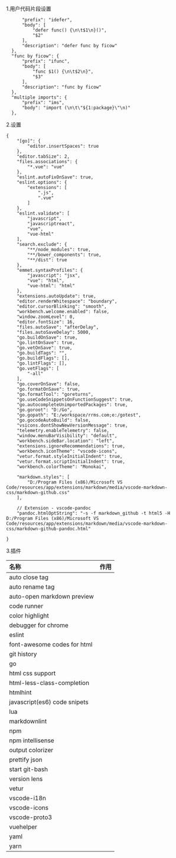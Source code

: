 
1.用户代码片段设置
  ```"defer func by ficow": {
		"prefix": "idefer",
		"body": [
			"defer func() {\n\t$1\n}()",
			"$2"
		],
		"description": "defer func by ficow"
	},
	"func by ficow": {
		"prefix": "ifunc",
		"body": [
			"func $1() {\n\t$2\n}",
			"$3"
		],
		"description": "func by ficow"
	},
	"multiple imports": {
		"prefix": "ims",
		"body": "import (\n\t\"${1:package}\"\n)"
	},
```

2.设置
```
{
    "[go]": {
        "editor.insertSpaces": true
    },
    "editor.tabSize": 2,
    "files.associations": {
        "*.vue": "vue"
    },
    "eslint.autoFixOnSave": true,
    "eslint.options": {
        "extensions": [
            ".js",
            ".vue"
        ]
    },
    "eslint.validate": [
        "javascript",
        "javascriptreact",
        "vue",
        "vue-html"
    ],
    "search.exclude": {
        "**/node_modules": true,
        "**/bower_components": true,
        "**/dist": true
    },
    "emmet.syntaxProfiles": {
        "javascript": "jsx",
        "vue": "html",
        "vue-html": "html"
    },
    "extensions.autoUpdate": true,
    "editor.renderWhitespace": "boundary",
    "editor.cursorBlinking": "smooth",
    "workbench.welcome.enabled": false,
    "window.zoomLevel": 0,
    "editor.fontSize": 16,
    "files.autoSave": "afterDelay",
    "files.autoSaveDelay": 5000,
    "go.buildOnSave": true,
    "go.lintOnSave": true,
    "go.vetOnSave": true,
    "go.buildTags": "",
    "go.buildFlags": [],
    "go.lintFlags": [],
    "go.vetFlags": [
        "-all"
    ],
    "go.coverOnSave": false,
    "go.formatOnSave": true,
    "go.formatTool": "goreturns",
    "go.useCodeSnippetsOnFunctionSuggest": true,
    "go.autocompleteUnimportedPackages": true,
    "go.goroot": "D:/Go",
    "go.gopath": "E:/workspace/rrms.com;e:/gotest",
    "go.gocodeAutoBuild": false,
    "vsicons.dontShowNewVersionMessage": true,
    "telemetry.enableTelemetry": false,
    "window.menuBarVisibility": "default",
    "workbench.sideBar.location": "left",
    "extensions.ignoreRecommendations": true,
    "workbench.iconTheme": "vscode-icons",
    "vetur.format.styleInitialIndent": true,
    "vetur.format.scriptInitialIndent": true,
    "workbench.colorTheme": "Monokai",

    "markdown.styles": [
        "D:/Program Files (x86)/Microsoft VS Code/resources/app/extensions/markdown/media/vscode-markdown-css/markdown-github.css"
    ],
   
    // Extension - vscode-pandoc
    "pandoc.htmlOptString": "-s -f markdown_github -t html5 -H D:/Program Files (x86)/Microsoft VS Code/resources/app/extensions/markdown/media/vscode-markdown-css/markdown-github-pandoc.html"

}
```

3.插件

|名称|作用|
|:------|:------|
|auto close tag||
|auto rename tag||
|auto-open markdown preview||
|code runner||
|color highlight||
|debugger for chrome||
|eslint||
|font-awesome codes for html||
|git history||
|go||
|html css support||
|html-less-class-completion||
|htmlhint||
|javascript(es6) code snipets||
|lua||
|markdownlint||
|npm||
|npm intellisense||
|output colorizer||
|prettify json||
|start git-bash||
|version lens||
|vetur||
|vscode-i18n||
|vscode-icons||
|vscode-proto3||
|vuehelper||
|yaml||
|yarn||

